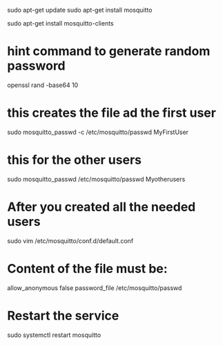 sudo apt-get update
sudo apt-get install mosquitto

sudo apt-get install mosquitto-clients

# hint command to generate random password
openssl rand -base64 10

# this creates the file ad the first user
sudo mosquitto_passwd -c /etc/mosquitto/passwd MyFirstUser
# this for the other users
sudo mosquitto_passwd /etc/mosquitto/passwd Myotherusers

# After you created all the needed users
sudo vim /etc/mosquitto/conf.d/default.conf
# Content of the file must be:

allow_anonymous false
password_file /etc/mosquitto/passwd

# Restart the service
sudo systemctl restart mosquitto

